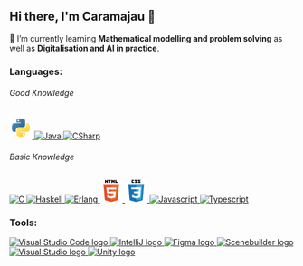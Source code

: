 ## Hi there, I'm Caramajau 👋

🌱 I’m currently learning **Mathematical modelling and problem solving** as well as **Digitalisation and AI in practice**.


### Languages:
###### Good Knowledge
<!-- Python logo -->
<a href="https://www.python.org" rel="noreferrer"> 
    <img src="https://raw.githubusercontent.com/devicons/devicon/master/icons/python/python-original.svg" alt="Python" width="40" height="40"/> 
</a> 
<!-- Java logo -->
<a href="https://www.java.com/en/" rel="noreferrer">
    <img src="https://cdn-icons-png.flaticon.com/512/226/226777.png" alt="Java" width="40" height="40"/>
</a>
<!-- C# logo -->
<a href="https://dotnet.microsoft.com/en-us/languages/csharp" rel="noreferrer">
    <img src="https://seeklogo.com/images/C/c-sharp-c-logo-02F17714BA-seeklogo.com.png" alt="CSharp" width="40" height="40"/>
</a>

###### Basic Knowledge
<!-- C logo -->
<a href="https://en.wikipedia.org/wiki/C_(programming_language)" rel="noreferrer">
    <img src="https://upload.wikimedia.org/wikipedia/commons/1/19/C_Logo.png" alt="C" width="40" height="40"/>
</a>
<!-- Haskell logo -->
<a href="https://www.haskell.org" rel="noreferrer">
    <img src="https://upload.wikimedia.org/wikipedia/commons/thumb/1/1c/Haskell-Logo.svg/512px-Haskell-Logo.svg.png" alt="Haskell" width="40" height="40"/>
</a>
<!-- Erlang logo -->
<a href="https://www.erlang.org" rel="noreferrer">
    <img src="https://upload.wikimedia.org/wikipedia/commons/thumb/0/04/Erlang_logo.svg/1168px-Erlang_logo.svg.png" alt="Erlang" width="40" height="40"/>
</a>
<!-- HTML logo -->
<a href="https://html.spec.whatwg.org/multipage/" rel="noreferrer"> 
    <img src="https://raw.githubusercontent.com/devicons/devicon/master/icons/html5/html5-original-wordmark.svg" alt="HTML" width="40" height="40"/>
</a> 
<!-- CSS logo -->
<a href="https://www.w3.org/Style/CSS/Overview.en.html" rel="noreferrer"> 
    <img src="https://raw.githubusercontent.com/devicons/devicon/master/icons/css3/css3-original-wordmark.svg" alt="CSS" width="40" height="40"/>
</a>
<!-- Javascript logo -->
<a href="https://www.javascript.com/" rel="noreferrer">
    <img src="https://upload.wikimedia.org/wikipedia/commons/thumb/9/99/Unofficial_JavaScript_logo_2.svg/330px-Unofficial_JavaScript_logo_2.svg.png" alt="Javascript" height="40" />
</a>
<!-- Typescript logo -->
<a href="https://www.typescriptlang.org/" rel="noreferrer">
    <img src="https://cdn.worldvectorlogo.com/logos/typescript.svg" alt="Typescript" height="40">
</a>

### Tools:
<!-- VSCode logo -->
<a href="https://code.visualstudio.com" rel="noreferrer">
    <img src="https://upload.wikimedia.org/wikipedia/commons/9/9a/Visual_Studio_Code_1.35_icon.svg" alt="Visual Studio Code logo" width="40" height="40"/>
</a>
<!-- IntelliJ logo -->
<a href="https://www.jetbrains.com/idea/" rel="noreferrer">
    <img src="https://upload.wikimedia.org/wikipedia/commons/thumb/9/9c/IntelliJ_IDEA_Icon.svg/1200px-IntelliJ_IDEA_Icon.svg.png" alt="IntelliJ logo" width="40" height="40"/>
</a>
<!-- Figma logo -->
<a href="https://www.figma.com" rel="noreferrer">
    <img src="https://cdn.sanity.io/images/599r6htc/localized/46a76c802176eb17b04e12108de7e7e0f3736dc6-1024x1024.png?w=670&h=670&q=75&fit=max&auto=format" alt="Figma logo" width="40" height="40"/>
</a>
<!-- Scene builder logo -->
<a href="https://gluonhq.com/products/scene-builder/" rel="noreferrer">
    <img src="https://i0.wp.com/gluonhq.com/wp-content/uploads/2015/02/SceneBuilderLogo.png?fit=781%2C781&ssl=1" alt="Scenebuilder logo" width="40" height="40"/>
</a>
<!-- Visual Studio logo -->
<a href="https://visualstudio.microsoft.com" rel="noreferrer">
    <img src="https://upload.wikimedia.org/wikipedia/commons/thumb/2/2c/Visual_Studio_Icon_2022.svg/800px-Visual_Studio_Icon_2022.svg.png" alt="Visual Studio logo" width="40" height="40"/>
</a>
<!-- Unity logo -->
<a href="https://unity.com" rel="noreferrer">
    <img src="https://i.redd.it/tu3gt6ysfxq71.png" alt="Unity logo" width="40" height="40"/>
</a>
<!--
**Caramajau/Caramajau** is a ✨ _special_ ✨ repository because its `README.md` (this file) appears on your GitHub profile.

Here are some ideas to get you started:

- 🔭 I’m currently working on ...
- 🌱 I’m currently learning ...
- 👯 I’m looking to collaborate on ...
- 🤔 I’m looking for help with ...
- 💬 Ask me about ...
- 📫 How to reach me: ...
- 😄 Pronouns: ...
- ⚡ Fun fact: ...
![Github licence](https://img.shields.io/badge/Profile_views-245-0e75b6?style=flat-square)
![Github coolness](https://img.shields.io/badge/Coolness-87/100-0e75b6?style=flat-square)
-->
